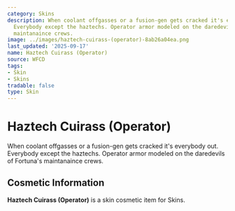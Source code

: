 ```yaml
---
category: Skins
description: When coolant offgasses or a fusion-gen gets cracked it's everybody out.
  Everybody except the haztechs. Operator armor modeled on the daredevils of Fortuna's
  maintanaince crews.
image: ../images/haztech-cuirass-(operator)-8ab26a04ea.png
last_updated: '2025-09-17'
name: Haztech Cuirass (Operator)
source: WFCD
tags:
- Skin
- Skins
tradable: false
type: Skin
---
```


# Haztech Cuirass (Operator)

When coolant offgasses or a fusion-gen gets cracked it's everybody out. Everybody except the haztechs. Operator armor modeled on the daredevils of Fortuna's maintanaince crews.

## Cosmetic Information

**Haztech Cuirass (Operator)** is a skin cosmetic item for Skins.

